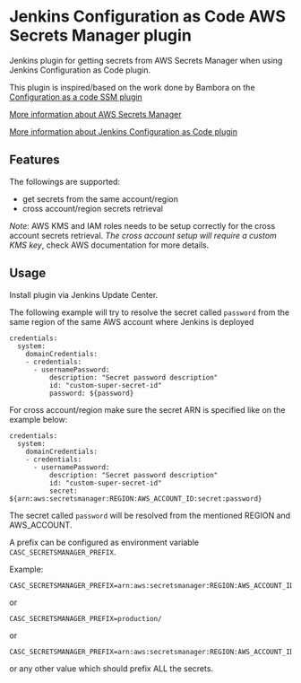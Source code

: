 # Jenkins Configuration as Code AWS Secrets Manager plugin
Jenkins plugin for getting secrets from AWS Secrets Manager when using Jenkins Configuration as Code plugin.

This plugin is inspired/based on the work done by Bambora on the [Configuration as a code SSM plugin](https://github.com/jenkinsci/configuration-as-code-secret-ssm-plugin)

[More information about AWS Secrets Manager](https://docs.aws.amazon.com/secretsmanager/latest/userguide/intro.html)

[More information about Jenkins Configuration as Code plugin](https://github.com/jenkinsci/configuration-as-code-plugin)

## Features
The followings are supported:

- get secrets from the same account/region
- cross account/region secrets retrieval

*Note*: AWS KMS and IAM roles needs to be setup correctly for the cross account secrets retrieval. *The cross account setup will require a custom KMS key*, check AWS documentation for more details.

## Usage
Install plugin via Jenkins Update Center.

The following example will try to resolve the secret called `password` from the same region of the same AWS account where Jenkins is deployed

```
credentials:
  system:
    domainCredentials:
    - credentials:
      - usernamePassword:
          description: "Secret password description"
          id: "custom-super-secret-id"
          password: ${password}
```    

For cross account/region make sure the secret ARN is specified like on the example below:

```
credentials:
  system:
    domainCredentials:
    - credentials:
      - usernamePassword:
          description: "Secret password description"
          id: "custom-super-secret-id"
          secret: ${arn:aws:secretsmanager:REGION:AWS_ACCOUNT_ID:secret:password}
```
The secret called `password` will be resolved from the mentioned REGION and AWS_ACCOUNT.

A prefix can be configured as environment variable `CASC_SECRETSMANAGER_PREFIX`.

Example:
```
CASC_SECRETSMANAGER_PREFIX=arn:aws:secretsmanager:REGION:AWS_ACCOUNT_ID:secret:
```
or
```
CASC_SECRETSMANAGER_PREFIX=production/
```
or
```
CASC_SECRETSMANAGER_PREFIX=arn:aws:secretsmanager:REGION:AWS_ACCOUNT_ID:secret:production/
```
or any other value which should prefix ALL the secrets.
